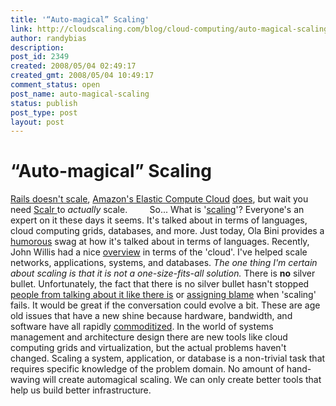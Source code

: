 ```yaml
---
title: '“Auto-magical” Scaling'
link: http://cloudscaling.com/blog/cloud-computing/auto-magical-scaling/
author: randybias
description: 
post_id: 2349
created: 2008/05/04 02:49:17
created_gmt: 2008/05/04 10:49:17
comment_status: open
post_name: auto-magical-scaling
status: publish
post_type: post
layout: post
---
```


# “Auto-magical” Scaling

[Rails doesn't scale](http://www.google.com/search?hl=en&q=%22rails+doesn%27t+scale%22&btnG=Google+Search), [Amazon's Elastic Compute Cloud](http://ec2.amazonaws.com) [does](http://www.google.com/search?hl=en&safe=off&q=EC2+scale&btnG=Search), but wait you need [Scalr ](http://www.techcrunch.com/2008/04/03/scalr-the-auto-scaling-open-source-amazon-ec2-effort/) to _actually_ scale.         So... What is '[scaling](http://en.wikipedia.org/wiki/Scalability)'? Everyone's an expert on it these days it seems. It's talked about in terms of languages, cloud computing grids, databases, and more. Just today, Ola Bini provides a [humorous](http://ola-bini.blogspot.com/2008/05/just-add-scaling.html) swag at how it's talked about in terms of languages. Recently, John Willis had a nice [overview](http://www.johnmwillis.com/zenoss/drupal-dries-and-clouds/) in terms of the 'cloud'. I've helped scale networks, applications, systems, and databases. _The one thing I'm certain about scaling is that it is not a one-size-fits-all solution._ There is **no** silver bullet. Unfortunately, the fact that there is no silver bullet hasn't stopped [people from talking about it like there is](http://www.rightscale.com/m/features.html#4) or [assigning blame](http://www.techcrunch.com/2008/04/23/amateur-hour-over-at-twitter/) when 'scaling' fails. It would be great if the conversation could evolve a bit. These are age old issues that have a new shine because hardware, bandwidth, and software have all rapidly [commoditized](http://neotactics.com/blog/technology/gigaoms-pizza-boxes-need-new-toppings). In the world of systems management and architecture design there are new tools like cloud computing grids and virtualization, but the actual problems haven't changed. Scaling a system, application, or database is a non-trivial task that requires specific knowledge of the problem domain. No amount of hand-waving will create automagical scaling. We can only create better tools that help us build better infrastructure.